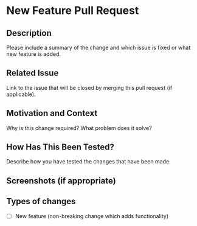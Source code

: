 # New Feature Pull Request


## Description
Please include a summary of the change and which issue is fixed or what new feature is added. 


## Related Issue
Link to the issue that will be closed by merging this pull request (if applicable).


## Motivation and Context
Why is this change required? What problem does it solve? 


## How Has This Been Tested?
Describe how you have tested the changes that have been made.


## Screenshots (if appropriate)


## Types of changes
- [ ] New feature (non-breaking change which adds functionality)

